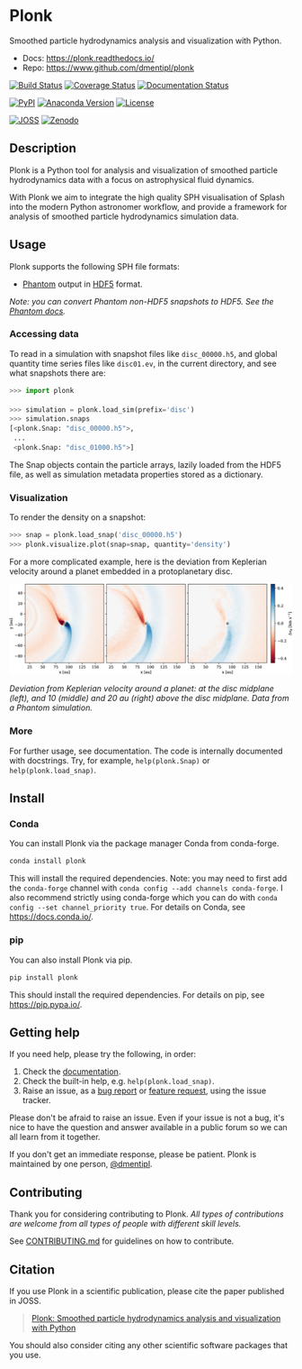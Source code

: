 Plonk
=====

Smoothed particle hydrodynamics analysis and visualization with Python.

+ Docs: <https://plonk.readthedocs.io/>
+ Repo: <https://www.github.com/dmentipl/plonk>

[![Build Status](https://travis-ci.org/dmentipl/plonk.svg?branch=master)](https://travis-ci.org/dmentipl/plonk)
[![Coverage Status](https://coveralls.io/repos/github/dmentipl/plonk/badge.svg?branch=master)](https://coveralls.io/github/dmentipl/plonk?branch=master)
[![Documentation Status](https://readthedocs.org/projects/plonk/badge/?version=latest)](https://plonk.readthedocs.io/en/latest/?badge=latest)

[![PyPI](https://img.shields.io/pypi/v/plonk)](https://pypi.org/project/plonk/)
[![Anaconda Version](https://img.shields.io/conda/v/conda-forge/plonk.svg)](https://anaconda.org/conda-forge/plonk)
[![License](https://img.shields.io/badge/license-MIT-blue.svg)](https://github.com/dmentipl/plonk/blob/master/LICENSE)

[![JOSS](https://joss.theoj.org/papers/10.21105/joss.01884/status.svg)](https://doi.org/10.21105/joss.01884)
[![Zenodo](https://zenodo.org/badge/DOI/10.5281/zenodo.3698382.svg)](https://doi.org/10.5281/zenodo.3698382)


Description
-----------

Plonk is a Python tool for analysis and visualization of smoothed particle hydrodynamics data with a focus on astrophysical fluid dynamics.

With Plonk we aim to integrate the high quality SPH visualisation of Splash into the modern Python astronomer workflow, and provide a framework for analysis of smoothed particle hydrodynamics simulation data.

Usage
-----

Plonk supports the following SPH file formats:

+ [Phantom](https://phantomsph.bitbucket.io/) output in [HDF5](https://en.wikipedia.org/wiki/Hierarchical_Data_Format) format.

*Note: you can convert Phantom non-HDF5 snapshots to HDF5. See the [Phantom docs](https://phantomsph.readthedocs.io).*

### Accessing data

To read in a simulation with snapshot files like `disc_00000.h5`, and global quantity time series files like `disc01.ev`, in the current directory, and see what snapshots there are:

```python
>>> import plonk

>>> simulation = plonk.load_sim(prefix='disc')
>>> simulation.snaps
[<plonk.Snap: "disc_00000.h5">,
 ...
 <plonk.Snap: "disc_01000.h5">]
```

The Snap objects contain the particle arrays, lazily loaded from the HDF5 file, as well as simulation metadata properties stored as a dictionary.

### Visualization

To render the density on a snapshot:

```python
>>> snap = plonk.load_snap('disc_00000.h5')
>>> plonk.visualize.plot(snap=snap, quantity='density')
```

For a more complicated example, here is the deviation from Keplerian velocity around a planet embedded in a protoplanetary disc.

![Planet embedded in protoplanetary disc](https://raw.githubusercontent.com/dmentipl/plonk/master/image.png)

*Deviation from Keplerian velocity around a planet: at the disc midplane (left), and 10 (middle) and 20 au (right) above the disc midplane. Data from a Phantom simulation.*

### More

For further usage, see documentation. The code is internally documented with docstrings. Try, for example, `help(plonk.Snap)` or `help(plonk.load_snap)`.

Install
-------

### Conda

You can install Plonk via the package manager Conda from conda-forge.

```bash
conda install plonk
```

This will install the required dependencies. Note: you may need to first add the `conda-forge` channel with `conda config --add channels conda-forge`. I also recommend strictly using conda-forge which you can do with `conda config --set channel_priority true`. For details on Conda, see <https://docs.conda.io/>.

### pip

You can also install Plonk via pip.

```bash
pip install plonk
```

This should install the required dependencies. For details on pip, see <https://pip.pypa.io/>.

Getting help
------------

If you need help, please try the following, in order:

1. Check the [documentation](https://plonk.readthedocs.io/).
2. Check the built-in help, e.g. `help(plonk.load_snap)`.
3. Raise an issue, as a [bug report](https://github.com/dmentipl/plonk/issues/new?assignees=&labels=&template=bug_report.md&title=) or [feature request](https://github.com/dmentipl/plonk/issues/new?assignees=&labels=&template=feature_request.md&title=), using the issue tracker.

Please don't be afraid to raise an issue. Even if your issue is not a bug, it's nice to have the question and answer available in a public forum so we can all learn from it together.

If you don't get an immediate response, please be patient. Plonk is maintained by one person, [@dmentipl](https://github.com/dmentipl).

Contributing
------------

Thank you for considering contributing to Plonk. *All types of contributions are welcome from all types of people with different skill levels.*

See [CONTRIBUTING.md](https://github.com/dmentipl/plonk/blob/master/CONTRIBUTING.md) for guidelines on how to contribute.

Citation
--------

If you use Plonk in a scientific publication, please cite the paper published in JOSS.

> [Plonk: Smoothed particle hydrodynamics analysis and visualization with Python](https://joss.theoj.org/papers/10.21105/joss.01884#)

You should also consider citing any other scientific software packages that you use.
